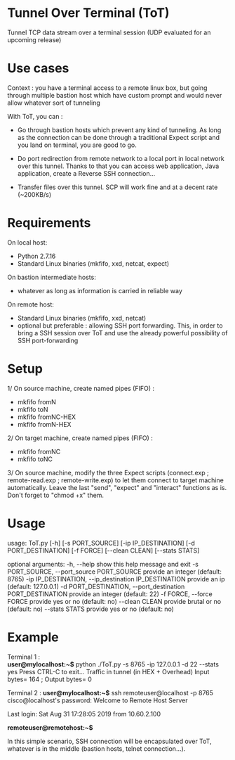 # Tunnel Over Terminal (ToT)
Tunnel TCP data stream over a terminal session (UDP evaluated for an upcoming release)

# Use cases
Context : you have a terminal access to a remote linux box, but going through multiple bastion host which have custom prompt and would never allow whatever sort of tunneling

With ToT, you can :
- Go through bastion hosts which prevent any kind of tunneling. As long as the connection can be done through a traditional Expect script and you land on terminal, you are good to go.

- Do port redirection from remote network to a local port in local network over this tunnel. Thanks to that you can access web application, Java application, create a Reverse SSH connection...

- Transfer files over this tunnel. SCP will work fine and at a decent rate (~200KB/s)

# Requirements

On local host:
- Python 2.7.16
- Standard Linux binaries (mkfifo, xxd, netcat, expect)

On bastion intermediate hosts:
- whatever as long as information is carried in reliable way

On remote host:
- Standard Linux binaries (mkfifo, xxd, netcat)
- optional but preferable : allowing SSH port forwarding. This, in order to bring a SSH session over ToT and use the already powerful possibility of SSH port-forwarding

# Setup
1/ On source machine, create named pipes (FIFO) :
- mkfifo fromN
- mkfifo toN
- mkfifo fromNC-HEX
- mkfifo fromN-HEX

2/ On target machine, create named pipes (FIFO) :
- mkfifo fromNC
- mkfifo toNC

3/ On source machine, modify the three Expect scripts (connect.exp ; remote-read.exp ; remote-write.exp) to let them connect to target machine automatically. Leave the last "send", "expect" and "interact" functions as is. Don't forget to "chmod +x" them.

# Usage

usage: ToT.py [-h] [-s PORT_SOURCE] [-ip IP_DESTINATION] [-d PORT_DESTINATION]
              [-f FORCE] [--clean CLEAN] [--stats STATS]

optional arguments:
  -h, --help            show this help message and exit
  -s PORT_SOURCE, --port_source PORT_SOURCE
                        provide an integer (default: 8765)
  -ip IP_DESTINATION, --ip_destination IP_DESTINATION
                        provide an ip (default: 127.0.0.1)
  -d PORT_DESTINATION, --port_destination PORT_DESTINATION
                        provide an integer (default: 22)
  -f FORCE, --force FORCE
                        provide yes or no (default: no)
  --clean CLEAN         provide brutal or no (default: no)
  --stats STATS         provide yes or no (default: no)

# Example

Terminal 1 :  
**user@mylocalhost:~$** python ./ToT.py -s 8765 -ip 127.0.0.1 -d 22 --stats yes
Press CTRL-C to exit...
Traffic in tunnel (in HEX + Overhead)
Input bytes= 164 ; Output bytes= 0

Terminal 2 :
**user@mylocalhost:~$** ssh remoteuser@localhost -p 8765
cisco@localhost's password:
Welcome to Remote Host Server

Last login: Sat Aug 31 17:28:05 2019 from 10.60.2.100

**remoteuser@remotehost:~$**

In this simple scenario, SSH connection will be encapsulated over ToT, whatever is in the middle (bastion hosts, telnet connection...).
